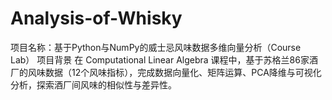 # Analysis-of-Whisky
项目名称：基于Python与NumPy的威士忌风味数据多维向量分析（Course Lab）  项目背景 在 Computational Linear Algebra 课程中，基于苏格兰86家酒厂的风味数据（12个风味指标），完成数据向量化、矩阵运算、PCA降维与可视化分析，探索酒厂间风味的相似性与差异性。

